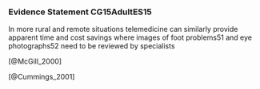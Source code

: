 ### Evidence Statement CG15AdultES15
In more rural and remote situations telemedicine can similarly provide apparent time and cost savings where images of foot problems51 and eye photographs52 need to be reviewed by specialists



[@McGill_2000]

[@Cummings_2001]

